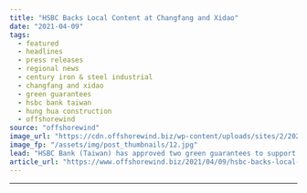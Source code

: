 ```yaml
---
title: "HSBC Backs Local Content at Changfang and Xidao"
date: "2021-04-09"
tags: 
  - featured
  - headlines
  - press releases
  - regional news
  - century iron & steel industrial
  - changfang and xidao
  - green guarantees
  - hsbc bank taiwan
  - hung hua construction
  - offshorewind
source: "offshorewind"
image_url: "https://cdn.offshorewind.biz/wp-content/uploads/sites/2/2021/04/09091004/nnnsn.jpg"
image_fp: "/assets/img/post_thumbnails/12.jpg"
lead: "HSBC Bank (Taiwan) has approved two green guarantees to support the Taiwanese Century Iron"
article_url: "https://www.offshorewind.biz/2021/04/09/hsbc-backs-local-content-at-changfang-and-xidao/"
---
```


---
